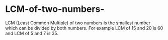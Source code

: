 # LCM-of-two-numbers-
LCM (Least Common Multiple) of two numbers is the smallest number which can be divided by both numbers. For example LCM of 15 and 20 is 60 and LCM of 5 and 7 is 35.
